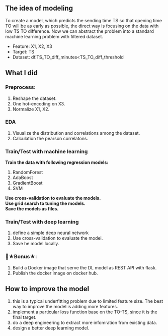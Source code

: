 ## The idea of modeling
To create a model, which predicts the sending time TS so that opening time TO will be as early as possible, the direct way is focusing on the data with low TS TO difference. Now we can abstract the problem into a standard machine learning problem with filtered dataset.  
* Feature: X1, X2, X3  
* Target: TS  
* Dataset: df.TS_TO_diff_minutes<TS_TO_diff_threshold  

## What I did

### Preprocess:
1. Reshape the dataset.
2. One hot-encoding on X3.   
3. Normalize X1, X2.  

### EDA
1. Visualize the distribution and correlations among the dataset.   
2. Calculation the pearson correlatons.  

### Train/Test with machine learning 
**Train the data with following regression models:**  
1. RandomForest  
2. AdaBoost  
3. GradientBoost  
4. SVM  

**Use cross-validation to evaluate the models.**  
**Use grid search to tuning the models.**  
**Save the models as files.**  

### Train/Test with deep learning 
1. define a simple deep neural network
2. Use cross-validation to evaluate the model.
3. Save he model locally.

### 🚀★Bonus★:
1. Build a Docker image that serve the DL model as REST API with flask.
2. Publish the docker image on docker hub.


## How to improve the model
1. this is a typical underfitting problem due to limited feature size. The best way to improve the model is adding more features.
2. implement a particular loss function base on the TO-TS, since it is the final target.
2. do a deep engineering to extract more infomration from existing data.
3. design a better deep learning model.
